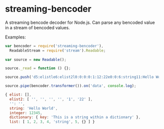 streaming-bencoder
==================
A streaming bencode decoder for Node.js. Can parse any bencoded value in a stream of bencoded values.


Examples:
```javascript
var bencoder = require('streaming-bencoder'),
  ReadableStream = require('stream').Readable;
  
var source = new Readable();

source._read = function () {};

source.push('d5:elistle6:elist2l0:0:0:0:1:12:22e0:0:6:string11:Hello World7:integeri12345e10:dictionaryd3:key36:This is a string within a dictionarye4:listli1ei2ei3ei4e6:stringi5edeee');

source.pipe(bencoder.transformer()).on('data', console.log);

{ elist: [],
  elist2: [ '', '', '', '', '1', '22' ],
  '': '',
  string: 'Hello World',
  integer: 12345,
  dictionary: { key: 'This is a string within a dictionary' },
  list: [ 1, 2, 3, 4, 'string', 5, {} ] }
  
  

